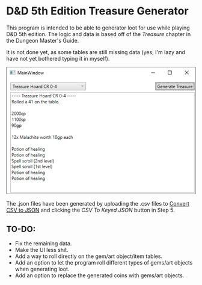 # D&D 5th Edition Treasure Generator

This program is intended to be able to generator loot for use while playing D&D 5th edition. The logic and data is based off of the _Treasure_ chapter in the Dungeon Master's Guide.

It is not done yet, as some tables are still missing data (yes, I'm lazy and have not yet bothered typing it in myself). 

![Fuck if I know what's supposed to go here](Screenshot.png?raw=true "The result of generating loot fora treaasure hoard of CR 0-4")

The .json files have been generated by uploading the .csv files to [Convert CSV to JSON](http://www.convertcsv.com/csv-to-json.htm) and clicking the _CSV To Keyed JSON_ button in Step 5.

## TO-DO:

* Fix the remaining data.
* Make the UI less shit.
* Add a way to roll directly on the gem/art object/item tables.
* Add an option to let the program roll different types of gems/art objects when generating loot.
* Add an option to replace the generated coins with gems/art objects.
